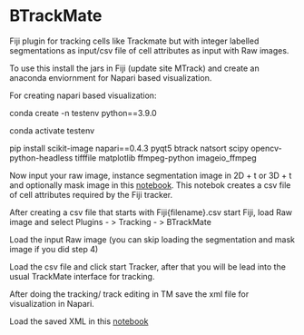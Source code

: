 # BTrackMate

Fiji plugin for tracking cells like Trackmate but with integer labelled segmentations as input/csv file of cell attributes as input with Raw images.

To use this install the jars in Fiji (update site MTrack) and create an anaconda enviornment for Napari based visualization.

For creating napari based visualization:

conda create -n testenv python==3.9.0

conda activate testenv

pip install scikit-image napari==0.4.3 pyqt5 btrack natsort scipy opencv-python-headless tifffile matplotlib ffmpeg-python imageio_ffmpeg

Now input your raw image, instance segmentation image in 2D + t or 3D + t and optionally mask image in this [notebook](https://github.com/kapoorlab/BTrackMate/blob/main/PythonTools/BTrackMateLocalization.ipynb). This notebok creates a csv file of cell attributes required by the Fiji tracker.

After creating a csv file that starts with Fiji{filename}.csv start Fiji, load Raw image and select Plugins - > Tracking - > BTrackMate

Load the input Raw image (you can skip loading the segmentation and mask image if you did step 4)

Load the csv file and click start Tracker, after that you will be lead into the usual TrackMate interface for tracking.

After doing the tracking/ track editing in TM save the xml file for visualization in Napari.

Load the saved XML in this [notebook](https://github.com/kapoorlab/BTrackMate/blob/main/PythonTools/BTrackMateVisualization.ipynb)
